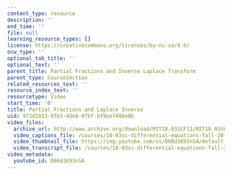 ```yaml
---
content_type: resource
description: ''
end_time: ''
file: null
learning_resource_types: []
license: https://creativecommons.org/licenses/by-nc-sa/4.0/
ocw_type: ''
optional_tab_title: ''
optional_text: ''
parent_title: Partial Fractions and Inverse Laplace Transform
parent_type: CourseSection
related_resources_text: ''
resource_index_text: ''
resourcetype: Video
start_time: '0'
title: Partial Fractions and Laplace Inverse
uid: 972d2913-9fb3-4de8-0fbf-bf9ee749be0b
video_files:
  archive_url: http://www.archive.org/download/MIT18.03SCF11/MIT18_03SC_110728_D5_300k.mp4
  video_captions_file: /courses/18-03sc-differential-equations-fall-2011/4b677c7019375d93ab9018a2c3ea695c_D6Rd1K93nSA.vtt
  video_thumbnail_file: https://img.youtube.com/vi/D6Rd1K93nSA/default.jpg
  video_transcript_file: /courses/18-03sc-differential-equations-fall-2011/115ab7643e875353fcd3d7c2680c9613_D6Rd1K93nSA.pdf
video_metadata:
  youtube_id: D6Rd1K93nSA
---
```

